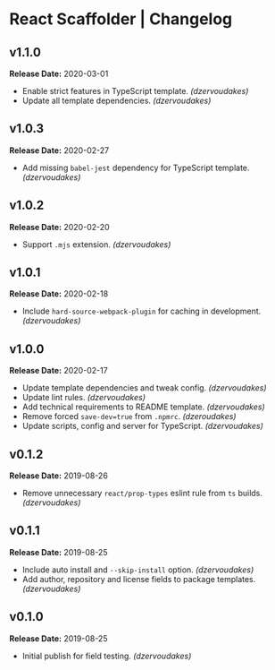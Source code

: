 # React Scaffolder | Changelog

## v1.1.0

**Release Date:** 2020-03-01

* Enable strict features in TypeScript template. _(dzervoudakes)_
* Update all template dependencies. _(dzervoudakes)_

## v1.0.3

**Release Date:** 2020-02-27

* Add missing `babel-jest` dependency for TypeScript template. _(dzervoudakes)_

## v1.0.2

**Release Date:** 2020-02-20

* Support `.mjs` extension. _(dzervoudakes)_

## v1.0.1

**Release Date:** 2020-02-18

* Include `hard-source-webpack-plugin` for caching in development. _(dzervoudakes)_

## v1.0.0

**Release Date:** 2020-02-17

* Update template dependencies and tweak config. _(dzervoudakes)_
* Update lint rules. _(dzervoudakes)_
* Add technical requirements to README template. _(dzervoudakes)_
* Remove forced `save-dev=true` from `.npmrc`. _(dzeroudakes)_
* Update scripts, config and server for TypeScript. _(dzervoudakes)_

## v0.1.2

**Release Date:** 2019-08-26

* Remove unnecessary `react/prop-types` eslint rule from `ts` builds. _(dzervoudakes)_

## v0.1.1

**Release Date:** 2019-08-25

* Include auto install and `--skip-install` option. _(dzervoudakes)_
* Add author, repository and license fields to package templates. _(dzervoudakes)_

## v0.1.0

**Release Date:** 2019-08-25

* Initial publish for field testing. _(dzervoudakes)_

